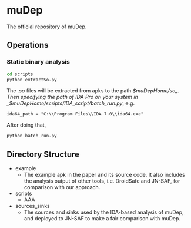 # muDep

The official repository of muDep.

## Operations

### Static binary analysis

```bash
cd scripts
python extractSo.py
```
The _.so_ files will be extracted from apks to the path _$muDepHome/so_. Then specifying the path of IDA Pro on your system in _$muDepHome/scripts/IDA_script/batch_run.py_, e.g.
```
ida64_path = "C:\\Program Files\\IDA 7.0\\ida64.exe"
```
After doing that,
```bash
python batch_run.py
```


## Directory Structure

* example
  * The example apk in the paper and its source code. It also includes the analysis output of other tools, i.e. DroidSafe and JN-SAF, for comparison with our approach.
* scripts
  * AAA
* sources_sinks
  * The sources and sinks used by the IDA-based analysis of muDep, and deployed to JN-SAF to make a fair comparison with muDep.
